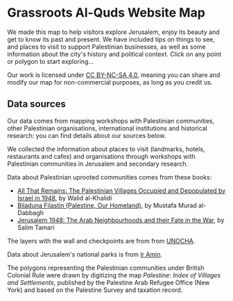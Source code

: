 # Grassroots Al-Quds Website Map

We made this map to help visitors explore Jerusalem, enjoy its beauty and get to know its past and present. We have included tips on things to see, and places to visit to support Palestinian businesses, as well as some information about the city's history and political context. Click on any point or polygon to start exploring...

Our work is licensed under [CC BY-NC-SA 4.0](https://creativecommons.org/licenses/by-nc-sa/4.0/), meaning you can share and modify our map for non-commercial purposes, as long as you credit us.


## Data sources

Our data comes from mapping workshops with Palestinian communities, other Palestinian organisations, international institutions and historical research: you can find details about our sources below.


We collected the information about places to visit (landmarks, hotels, restaurants and cafes) and organisations through workshops with Palestinian communities in Jerusalem and secondary research.

Data about Palestinian uprooted communities comes from these books:

* [All That Remains: The Palestinian Villages Occupied and Depopulated by Israel in 1948](https://www.palestine-studies.org/en/node/1649445), by Walid al-Khalidi
* [Biladuna Filastin (Palestine, Our Homeland)](https://www.palestine-studies.org/en/node/1648296), by Mustafa Murad al-Dabbagh
* [Jerusalem 1948: The Arab Neighbourhoods and their Fate in the War](https://www.palestine-studies.org/en/node/1649524), by Salim Tamari

The layers with the wall and checkpoints are from from [UNOCHA](https://www.un.org/geospatial/).

Data about Jerusalem's national parks is from [Ir Amin](https://www.ir-amim.org.il/en).

The polygons representing the Palestinian communities under British Colonial Rule were drawn by digitizing the map *Palestine: Index of Villages and Settlements*, published by the Palestine Arab Refugee Office (New York) and based on the Palestine Survey and taxation record. 